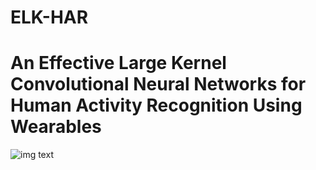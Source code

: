 # ELK-HAR
# An Effective Large Kernel Convolutional Neural Networks for Human Activity Recognition Using Wearables
![img text]([https://github.com/yaominghuiiloveyou/ELK-HAR/blob/main/image.png)
